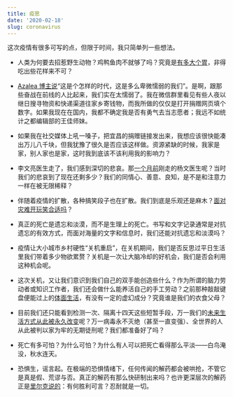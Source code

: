 ```yaml
---
title: 疫思
date: '2020-02-18'
slug: coronavirus
---
```


这次疫情有很多可写的点，但限于时间，我只简单列一些想法。

- 人类为何要去招惹野生动物？鸡鸭鱼肉不就够了吗？究竟是[有多大个胃](/cn/2019/05/fat-heart/)，非得吃出些花样来不可？

- [Azalea 博主说](http://azaleasays.com/2020/02/07/an-ordinary-person-died-of-a-non-existent-virus/)“这是个怎样的时代，这是多么卑微懦弱的我们”。是啊，跟那些奋战在前线的人比起来，我们实在太懦弱了。我在微信群里看见有些人夜以继日搜寻物资和快递渠道往家乡寄钱物，而我所做的仅仅是打开捐赠网页填个数字。如果我现在在国内，我都不确定我是否有勇气去当志愿者；我远不如统计之都编辑部的王佳师妹。

- 如果我在社交媒体上吼一嗓子，把宜昌的捐赠链接发出来，我想应该很快能凑出万儿八千块，但我犹豫了很久是否应该这样做。资源紧缺的时候，我家是家，别人家也是家，这时我到底该不该利用我的影响力？

- 李文亮医生走了，我们感到深切的悲哀。那[一个月前](/cn/2020/01/mediocre/)刚走的杨文医生呢？当时我们的悲哀到了现在还剩多少？我们的同情心、善意、良知，是不是和注意力一样在被无限稀释？

- 伴随着疫情的扩散，各种搞笑段子也在扩散。我们到底是乐观还是麻木？[面对灾难开玩笑合适吗](https://www.douban.com/note/752340189/)？

- 真正的死亡是遗忘和淡漠，而不是生理上的死亡。书写和文字记录通常是对抗遗忘的有效方式，而面对海量的文字和信息时，我们还能对抗遗忘和淡漠吗？

- 疫情让大小城市乡村硬性“关机重启”，在关机期间，我们是否反思过平日生活里我们带着多少物欲累赘？关机是一次让大脑冷却的好机会，我们是否会利用这种机会呢。

- 这次关机，又让我们意识到我们自己的双手能创造些什么？作为所谓的脑力劳动者或知识工作者，我们还会做什么能养活自己的手工劳动？之前那种敲敲键盘便能过上的[体面生活](/cn/2017/02/shame/)，有没有一定的虚幻成分？究竟谁是我们的衣食父母？

- 目前我们还只能看到检测一次、隔离十四天这些短暂手段，万一我们的[未来生活方式从此被永久改变](https://yufree.cn/cn/2020/04/25/fernando-gonzalez/)呢？万一病毒永不灭绝（甚至一直变强）、全世界的人从此被判以家为牢的无期徒刑呢？我们都准备好了吗？

- 死亡有多可怕？为什么可怕？为什么有人可以把死亡看得那么平淡——白鸟淹没，秋水连天。

- 恐惧生，谣言起。在极端的恐惧情绪下，任何传闻的解药都会被哄抢，不管它是真是假、荒谬与否。真正的解药有那么快研制出来吗？也许更深层次的解药正是[里尔克说的](/cn/2018/09/no-victory/)：有何胜利可言？忍耐就是一切。
